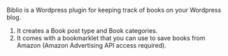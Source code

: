 Biblio is a Wordpress plugin for keeping track of books on your Wordpress blog.
1. It creates a Book post type and Book categories.
2. It comes with a bookmarklet that you can use to save books from Amazon (Amazon Advertising API access required).
